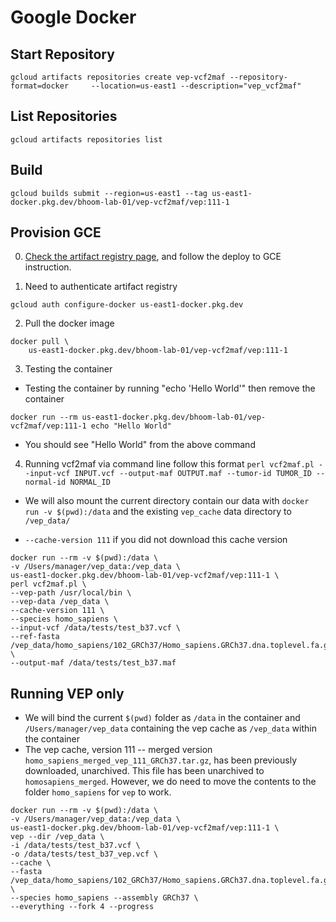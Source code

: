 # Google Docker

## Start Repository 

`gcloud artifacts repositories create vep-vcf2maf --repository-format=docker     --location=us-east1 --description="vep_vcf2maf"`

## List Repositories

`gcloud artifacts repositories list`

## Build 

```
gcloud builds submit --region=us-east1 --tag us-east1-docker.pkg.dev/bhoom-lab-01/vep-vcf2maf/vep:111-1
```

## Provision GCE

0. [Check the artifact registry page](https://console.cloud.google.com/artifacts?referrer=search&project=bhoom-lab-01), and follow the deploy to GCE instruction.

1. Need to authenticate artifact registry

```
gcloud auth configure-docker us-east1-docker.pkg.dev
```

2. Pull the docker image

```
docker pull \
    us-east1-docker.pkg.dev/bhoom-lab-01/vep-vcf2maf/vep:111-1
```

3. Testing the container
- Testing the container by running "echo 'Hello World'" then remove the container

```
docker run --rm us-east1-docker.pkg.dev/bhoom-lab-01/vep-vcf2maf/vep:111-1 echo "Hello World"
```

- You should see "Hello World" from the above command

4. Running vcf2maf via command line follow this format `perl vcf2maf.pl --input-vcf INPUT.vcf --output-maf OUTPUT.maf --tumor-id TUMOR_ID --normal-id NORMAL_ID`

- We will also mount the current directory contain our data with  `docker run -v $(pwd):/data` and the existing `vep_cache` data directory to `/vep_data/`

- `--cache-version 111` if you did not download this cache version
```
docker run --rm -v $(pwd):/data \
-v /Users/manager/vep_data:/vep_data \
us-east1-docker.pkg.dev/bhoom-lab-01/vep-vcf2maf/vep:111-1 \
perl vcf2maf.pl \
--vep-path /usr/local/bin \
--vep-data /vep_data \
--cache-version 111 \
--species homo_sapiens \
--input-vcf /data/tests/test_b37.vcf \
--ref-fasta /vep_data/homo_sapiens/102_GRCh37/Homo_sapiens.GRCh37.dna.toplevel.fa.gz \
--output-maf /data/tests/test_b37.maf

```

## Running VEP only

- We will bind the current `$(pwd)` folder as `/data` in the container and `/Users/manager/vep_data` containing the vep cache as `/vep_data` within the container
- The vep cache, version 111 -- merged version `homo_sapiens_merged_vep_111_GRCh37.tar.gz`, has been previously downloaded, unarchived. This file has been unarchived to `homosapiens_merged`. However, we do need to move the contents to the folder `homo_sapiens` for `vep` to work.

```
docker run --rm -v $(pwd):/data \
-v /Users/manager/vep_data:/vep_data \
us-east1-docker.pkg.dev/bhoom-lab-01/vep-vcf2maf/vep:111-1 \
vep --dir /vep_data \
-i /data/tests/test_b37.vcf \
-o /data/tests/test_b37_vep.vcf \
--cache \
--fasta /vep_data/homo_sapiens/102_GRCh37/Homo_sapiens.GRCh37.dna.toplevel.fa.gz \
--species homo_sapiens --assembly GRCh37 \
--everything --fork 4 --progress
```